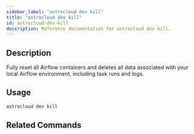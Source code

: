 ```yaml
---
sidebar_label: "astrocloud dev kill"
title: "astrocloud dev kill"
id: astrocloud-dev-kill
description: Reference documentation for astrocloud dev kill.
---
```


## Description

Fully reset all Airflow containers and deletes all data associated with your local Airflow environment, including task runs and logs.

## Usage

```sh
astrocloud dev kill
```


## Related Commands
